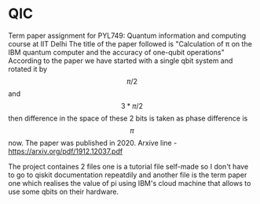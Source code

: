 # QIC
Term paper assignment for PYL749: Quantum information and computing course at IIT Delhi
The title of the paper followed is "Calculation of π on the IBM quantum computer and the
accuracy of one-qubit operations" 
According to the paper we have started with a single qbit system and rotated it by $$\pi/2$$ and $$3*\pi/2$$ then difference in the space of these 2 bits is taken as phase difference is $$\pi$$ now. The paper was published in 2020.
Arxive line - https://arxiv.org/pdf/1912.12037.pdf

The project containes 2 files one is a tutorial file self-made so I don't have to go to qiskit documentation repeatdily and another file is the term paper one which realises the value of pi using IBM's cloud machine that allows to use some qbits on their hardware.